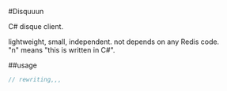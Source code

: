 #Disquuun

C# disque client.

lightweight, small, independent. not depends on any Redis code.  
"n" means "this is written in C#".

##usage
```C#
// rewriting,,,
```